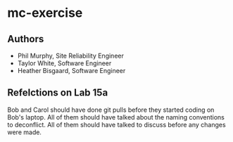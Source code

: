 # mc-exercise

## Authors

- Phil Murphy, Site Reliability Engineer
- Taylor White, Software Engineer
- Heather Bisgaard, Software Engineer

## Refelctions on Lab 15a

Bob and Carol should have done git pulls before they started coding on Bob's laptop. All of them should have talked about the naming conventions to deconflict. All of them should have talked to discuss before any changes were made.
